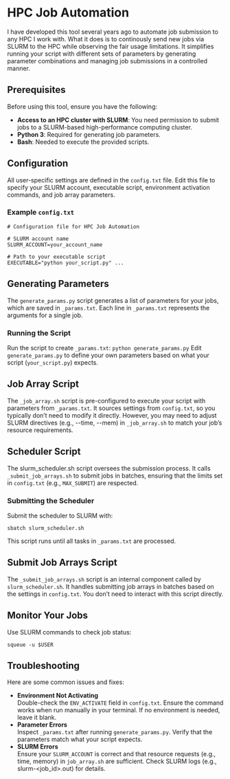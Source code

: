 # HPC Job Automation

I have developed this tool several years ago to automate job submission to any HPC I work with. What it does is to continously send new jobs via SLURM to the HPC while observing the fair usage limitations. It simplifies running your script with different sets of parameters by generating parameter combinations and managing job submissions in a controlled manner.

## Prerequisites

Before using this tool, ensure you have the following:

- **Access to an HPC cluster with SLURM**: You need permission to submit jobs to a SLURM-based high-performance computing cluster.
- **Python 3**: Required for generating job parameters.
- **Bash**: Needed to execute the provided scripts.

## Configuration

All user-specific settings are defined in the `config.txt` file. Edit this file to specify your SLURM account, executable script, environment activation commands, and job array parameters.

### Example `config.txt`

```plaintext
# Configuration file for HPC Job Automation

# SLURM account name
SLURM_ACCOUNT=your_account_name

# Path to your executable script
EXECUTABLE="python your_script.py" ...
```

## Generating Parameters
The `generate_params.py` script generates a list of parameters for your jobs, which are saved in `_params.txt`. Each line in `_params.txt` represents the arguments for a single job.

### Running the Script
Run the script to create `_params.txt`:
`python generate_params.py`
Edit `generate_params.py` to define your own parameters based on what your script (`your_script.py`) expects.

## Job Array Script
The `_job_array.sh` script is pre-configured to execute your script with parameters from `_params.txt`. It sources settings from `config.txt`, so you typically don’t need to modify it directly. However, you may need to adjust SLURM directives (e.g., --time, --mem) in `_job_array.sh` to match your job’s resource requirements.

## Scheduler Script
The slurm_scheduler.sh script oversees the submission process. It calls `_submit_job_arrays.sh` to submit jobs in batches, ensuring that the limits set in `config.txt` (e.g., `MAX_SUBMIT`) are respected.

### Submitting the Scheduler
Submit the scheduler to SLURM with:
```
sbatch slurm_scheduler.sh
```

This script runs until all tasks in `_params.txt` are processed.

## Submit Job Arrays Script
The `_submit_job_arrays.sh` script is an internal component called by `slurm_scheduler.sh`. It handles submitting job arrays in batches based on the settings in `config.txt`. You don’t need to interact with this script directly.

## Monitor Your Jobs
Use SLURM commands to check job status:
```
squeue -u $USER
```

## Troubleshooting
Here are some common issues and fixes:

- **Environment Not Activating**  
Double-check the `ENV_ACTIVATE` field in `config.txt`. Ensure the command works when run manually in your terminal. If no environment is needed, leave it blank.  
- **Parameter Errors**  
Inspect `_params.txt` after running `generate_params.py`. Verify that the parameters match what your script expects.  
- **SLURM Errors**  
Ensure your `SLURM_ACCOUNT` is correct and that resource requests (e.g., time, memory) in `job_array.sh` are sufficient. Check SLURM logs (e.g., slurm-<job_id>.out) for details.
